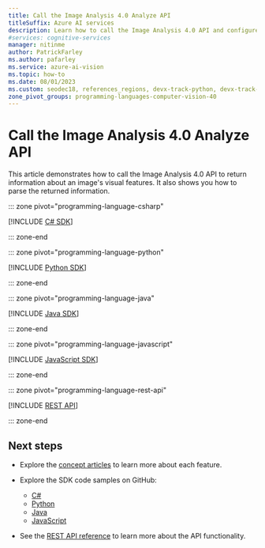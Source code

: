 ```yaml
---
title: Call the Image Analysis 4.0 Analyze API
titleSuffix: Azure AI services
description: Learn how to call the Image Analysis 4.0 API and configure its behavior.
#services: cognitive-services
manager: nitinme
author: PatrickFarley
ms.author: pafarley
ms.service: azure-ai-vision
ms.topic: how-to
ms.date: 08/01/2023
ms.custom: seodec18, references_regions, devx-track-python, devx-track-extended-java
zone_pivot_groups: programming-languages-computer-vision-40
---
```


# Call the Image Analysis 4.0 Analyze API

This article demonstrates how to call the Image Analysis 4.0 API to return information about an image's visual features. It also shows you how to parse the returned information.

::: zone pivot="programming-language-csharp"

[!INCLUDE [C# SDK](../includes/how-to-guides/analyze-image-40-csharp.md)]

::: zone-end

::: zone pivot="programming-language-python"

[!INCLUDE [Python SDK](../includes/how-to-guides/analyze-image-40-python.md)]

::: zone-end


::: zone pivot="programming-language-java"

[!INCLUDE [Java SDK](../includes/how-to-guides/analyze-image-40-java.md)]

::: zone-end

::: zone pivot="programming-language-javascript"

[!INCLUDE [JavaScript SDK](../includes/how-to-guides/analyze-image-40-js.md)]

::: zone-end

::: zone pivot="programming-language-rest-api"

[!INCLUDE [REST API](../includes/how-to-guides/analyze-image-40-rest.md)]

::: zone-end

## Next steps

* Explore the [concept articles](../concept-describe-images-40.md) to learn more about each feature.
* Explore the SDK code samples on GitHub:
    - [C#](https://aka.ms/azsdk/image-analysis/samples/csharp)
    - [Python](https://aka.ms/azsdk/image-analysis/samples/python)
    - [Java](https://aka.ms/azsdk/image-analysis/samples/java)
    - [JavaScript](https://aka.ms/azsdk/image-analysis/samples/js)
    
* See the [REST API reference](https://aka.ms/vision-4-0-ref) to learn more about the API functionality.
